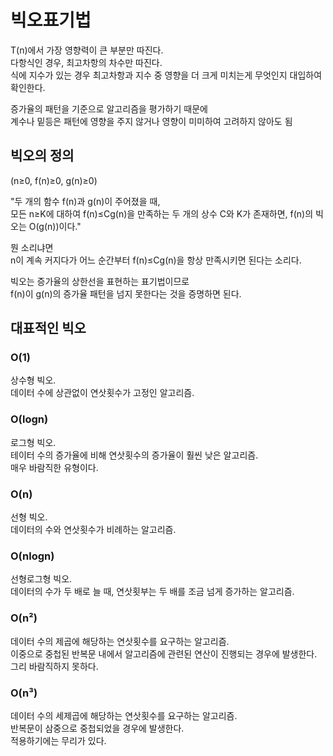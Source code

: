 # 빅오표기법

T(n)에서 가장 영향력이 큰 부분만 따진다.   
다항식인 경우, 최고차항의 차수만 따진다.    
식에 지수가 있는 경우 최고차항과 지수 중 영향을 더 크게 미치는게 무엇인지 대입하여 확인한다.

증가율의 패턴을 기준으로 알고리즘을 평가하기 때문에    
계수나 밑등은 패턴에 영향을 주지 않거나 영향이 미미하여 고려하지 않아도 됨

## 빅오의 정의

(n≥0, f(n)≥0, g(n)≥0)

"두 개의 함수 f(n)과 g(n)이 주어졌을 때,   
모든 n≥K에 대하여 f(n)≤Cg(n)을 만족하는 두 개의 상수 C와 K가 존재하면, f(n)의 빅오는 O(g(n))이다."

뭔 소리냐면  
n이 계속 커지다가 어느 순간부터 f(n)≤Cg(n)을 항상 만족시키면 된다는 소리다.

빅오는 증가율의 상한선을 표현하는 표기법이므로   
f(n)이 g(n)의 증가율 패턴을 넘지 못한다는 것을 증명하면 된다.

## 대표적인 빅오

### O(1)

상수형 빅오.    
데이터 수에 상관없이 연삿횟수가 고정인 알고리즘.

### O(logn)

로그형 빅오.    
테이터 수의 증가율에 비해 연삿횟수의 증가율이 훨씬 낮은 알고리즘.    
매우 바람직한 유형이다.

### O(n)

선형 빅오.     
데이터의 수와 연삿횟수가 비례하는 알고리즘.

### O(nlogn)

선형로그형 빅오.    
데이터의 수가 두 배로 늘 때, 연삿횟부는 두 배를 조금 넘게 증가하는 알고리즘.

### O(n²)

데이터 수의 제곱에 해당하는 연삿횟수를 요구하는 알고리즘.    
이중으로 중첩된 반복문 내에서 알고리즘에 관련된 연산이 진행되는 경우에 발생한다.    
그리 바람직하지 못하다.

### O(n³)

데이터 수의 세제곱에 해당하는 연삿횟수를 요구하는 알고리즘.    
반복문이 삼중으로 중첩되었을 경우에 발생한다.    
적용하기에는 무리가 있다.
